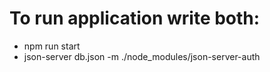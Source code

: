 # To run application write both:

- npm run start
- json-server db.json -m ./node_modules/json-server-auth
